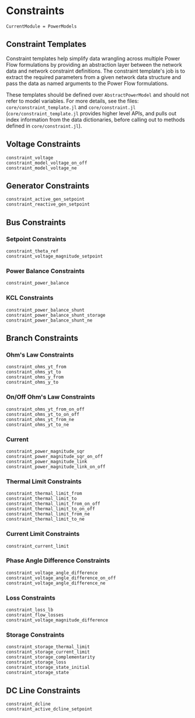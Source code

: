 # Constraints

```@meta
CurrentModule = PowerModels
```

## Constraint Templates
Constraint templates help simplify data wrangling across multiple Power Flow formulations by providing an abstraction layer between the network data and network constraint definitions. The constraint template's job is to extract the required parameters from a given network data structure and pass the data as named arguments to the Power Flow formulations.

These templates should be defined over `AbstractPowerModel` and should not refer to model variables. For more details, see the files: `core/constraint_template.jl` and `core/constraint.jl` (`core/constraint_template.jl` provides higher level APIs, and pulls out index information from the data dictionaries, before calling out to methods defined in `core/constraint.jl`).

## Voltage Constraints

```@docs
constraint_voltage
constraint_model_voltage_on_off
constraint_model_voltage_ne
```

## Generator Constraints

```@docs
constraint_active_gen_setpoint
constraint_reactive_gen_setpoint
```

## Bus Constraints

### Setpoint Constraints

```@docs
constraint_theta_ref
constraint_voltage_magnitude_setpoint
```

### Power Balance Constraints

```@docs
constraint_power_balance
```

### KCL Constraints

```@docs
constraint_power_balance_shunt
constraint_power_balance_shunt_storage
constraint_power_balance_shunt_ne
```

## Branch Constraints

### Ohm's Law Constraints

```@docs
constraint_ohms_yt_from
constraint_ohms_yt_to
constraint_ohms_y_from
constraint_ohms_y_to
```

### On/Off Ohm's Law Constraints

```@docs
constraint_ohms_yt_from_on_off
constraint_ohms_yt_to_on_off
constraint_ohms_yt_from_ne
constraint_ohms_yt_to_ne
```

### Current

```@docs
constraint_power_magnitude_sqr
constraint_power_magnitude_sqr_on_off
constraint_power_magnitude_link
constraint_power_magnitude_link_on_off
```

### Thermal Limit Constraints

```@docs
constraint_thermal_limit_from
constraint_thermal_limit_to
constraint_thermal_limit_from_on_off
constraint_thermal_limit_to_on_off
constraint_thermal_limit_from_ne
constraint_thermal_limit_to_ne
```

### Current Limit Constraints

```@docs
constraint_current_limit
```

### Phase Angle Difference Constraints

```@docs
constraint_voltage_angle_difference
constraint_voltage_angle_difference_on_off
constraint_voltage_angle_difference_ne
```

### Loss Constraints

```@docs
constraint_loss_lb
constraint_flow_losses
constraint_voltage_magnitude_difference
```

### Storage Constraints

```@docs
constraint_storage_thermal_limit
constraint_storage_current_limit
constraint_storage_complementarity
constraint_storage_loss
constraint_storage_state_initial
constraint_storage_state
```

## DC Line Constraints

```@docs
constraint_dcline
constraint_active_dcline_setpoint
```
